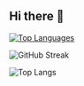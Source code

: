 ## Hi there 👋
[![Top Languages](https://github-readme-stats.vercel.app/api/top-langs/?username=its-varad&hide=HTML,css&layout=donut&hide_border=true)](https://github.com/anuraghazra/github-readme-stats)


<!-- Streak Stats -->
![GitHub Streak](https://github-readme-streak-stats.herokuapp.com?user=its-varad&theme=github-dark&hide_border=false)

![Top Langs](https://github-readme-stats.vercel.app/api/top-langs/?username=its-varad&layout=compact&theme=github_dark)

<!--
**its-varad/its-varad** is a ✨ _special_ ✨ repository because its `README.md` (this file) appears on your GitHub profile.

Here are some ideas to get you started:

- 🔭 I’m currently working on ...
- 🌱 I’m currently learning ...
- 👯 I’m looking to collaborate on ...
- 🤔 I’m looking for help with ...
- 💬 Ask me about ...
- 📫 How to reach me: ...
- 😄 Pronouns: ...
- ⚡ Fun fact: ...
-->
